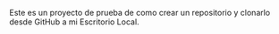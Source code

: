 Este es un proyecto de prueba de como crear un repositorio y clonarlo desde GitHub a mi Escritorio Local.
